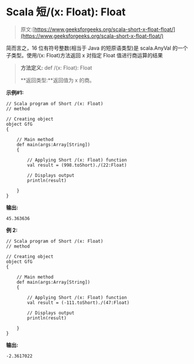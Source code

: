 # Scala 短/(x: Float): Float

> 原文:[https://www.geeksforgeeks.org/scala-short-x-float-float/](https://www.geeksforgeeks.org/scala-short-x-float-float/)

简而言之，16 位有符号整数(相当于 Java 的短原语类型)是 scala.AnyVal 的一个子类型。使用/(x: Float)方法返回 x 对指定 Float 值进行商运算的结果

> **方法定义:** def /(x: Float): Float
> 
> **返回类型:**返回值为 x 的商。

**示例#1:**

```
// Scala program of Short /(x: Float) 
// method 

// Creating object 
object GfG 
{ 

    // Main method 
    def main(args:Array[String]) 
    { 

        // Applying Short /(x: Float) function 
        val result = (998.toShort)./(22:Float)

        // Displays output 
        println(result) 

    } 
} 
```

**输出:**

```
45.363636

```

**例 2:**

```
// Scala program of Short /(x: Float) 
// method 

// Creating object 
object GfG 
{ 

    // Main method 
    def main(args:Array[String]) 
    { 

        // Applying Short /(x: Float) function 
        val result = (-111.toShort)./(47:Float)

        // Displays output 
        println(result) 

    } 
} 
```

**输出:**

```
-2.3617022

```